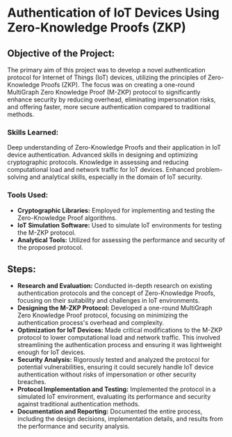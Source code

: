 # Authentication of IoT Devices Using Zero-Knowledge Proofs (ZKP)

## Objective of the Project:
The primary aim of this project was to develop a novel authentication protocol for Internet of Things (IoT) devices, utilizing the principles of Zero-Knowledge Proofs (ZKP). The focus was on creating a one-round MultiGraph Zero Knowledge Proof (M-ZKP) protocol to significantly enhance security by reducing overhead, eliminating impersonation risks, and offering faster, more secure authentication compared to traditional methods.

### Skills Learned:

Deep understanding of Zero-Knowledge Proofs and their application in IoT device authentication.
Advanced skills in designing and optimizing cryptographic protocols.
Knowledge in assessing and reducing computational load and network traffic for IoT devices.
Enhanced problem-solving and analytical skills, especially in the domain of IoT security.

### Tools Used:

- **Cryptographic Libraries:** Employed for implementing and testing the Zero-Knowledge Proof algorithms.
- **IoT Simulation Software:** Used to simulate IoT environments for testing the M-ZKP protocol.
- **Analytical Tools:** Utilized for assessing the performance and security of the proposed protocol.

## Steps:

- **Research and Evaluation:** Conducted in-depth research on existing authentication protocols and the concept of Zero-Knowledge Proofs, focusing on their suitability and challenges in IoT environments.
- **Designing the M-ZKP Protocol:** Developed a one-round MultiGraph Zero Knowledge Proof protocol, focusing on minimizing the authentication process's overhead and complexity.
- **Optimization for IoT Devices:** Made critical modifications to the M-ZKP protocol to lower computational load and network traffic. This involved streamlining the authentication process and ensuring it was lightweight enough for IoT devices.
- **Security Analysis:** Rigorously tested and analyzed the protocol for potential vulnerabilities, ensuring it could securely handle IoT device authentication without risks of impersonation or other security breaches.
- **Protocol Implementation and Testing:** Implemented the protocol in a simulated IoT environment, evaluating its performance and security against traditional authentication methods.
- **Documentation and Reporting:** Documented the entire process, including the design decisions, implementation details, and results from the performance and security analysis.
